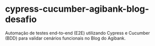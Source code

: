# cypress-cucumber-agibank-blog-desafio
Automação de testes end-to-end (E2E) utilizando Cypress e Cucumber (BDD) para validar cenários funcionais no Blog do Agibank.
